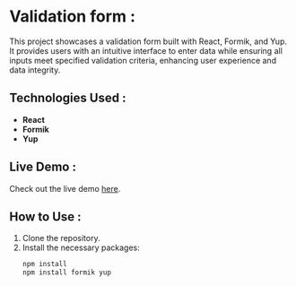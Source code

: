 # Validation form :

This project showcases a validation form built with React, Formik, and Yup. 
It provides users with an intuitive interface to enter data while ensuring all inputs meet specified validation criteria, 
enhancing user experience and data integrity.

## Technologies Used :
- **React**
- **Formik**
- **Yup**

## Live Demo :
Check out the live demo [here]([https://validation-form-snowy.vercel.app/]).

## How to Use :
1. Clone the repository.
2. Install the necessary packages:
   ```bash
   npm install
   npm install formik yup

